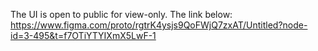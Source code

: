 The UI is open to public for view-only. The link below:
https://www.figma.com/proto/rgtrK4ysjs9QoFWjQ7zxAT/Untitled?node-id=3-495&t=f7OTiYTYIXmX5LwF-1
